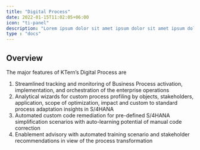 ```yaml
---
title: "Digital Process"
date: 2022-01-15T11:02:05+06:00
icon: "ti-panel"
description: "Lorem ipsum dolor sit amet ipsum dolor sit amet ipsum dolor sit amet"
type : "docs"
---
```


## Overview

The major features of KTern’s Digital Process are

1. Streamlined tracking and monitoring of Business Process activation, implementation, and orchestration of the enterprise operations
2. Analytical wizards for custom process profiling by objects, stakeholders, application, scope of optimization, impact and custom to standard process adaptation insights in S/4HANA
3. Automated custom code remediation for pre-defined S/4HANA simplification scenarios with auto-learning potential of manual code correction
4. Enablement advisory with automated training scenario and stakeholder recommendations in view of the process transformation